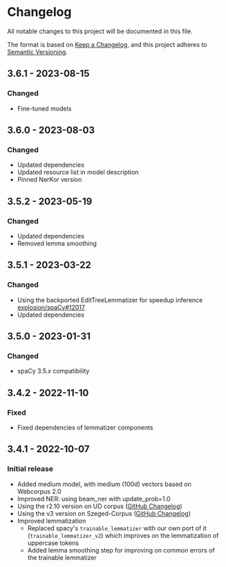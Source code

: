 # Changelog

All notable changes to this project will be documented in this file.

The format is based on [Keep a Changelog](https://keepachangelog.com/en/1.0.0/),
and this project adheres to [Semantic Versioning](https://semver.org/spec/v2.0.0.html).


## 3.6.1 - 2023-08-15
### Changed
- Fine-tuned models

## 3.6.0 - 2023-08-03
### Changed
- Updated dependencies
- Updated resource list in model description
- Pinned NerKor version

## 3.5.2 - 2023-05-19
### Changed
- Updated dependencies
- Removed lemma smoothing


## 3.5.1 - 2023-03-22
### Changed
- Using the backported EditTreeLemmatizer for speedup inference [explosion/spaCy#12017](https://github.com/explosion/spaCy/pull/12017)
- Updated dependencies

## 3.5.0 - 2023-01-31
### Changed
- spaCy 3.5.x compatibility

## 3.4.2 - 2022-11-10
### Fixed
- Fixed dependencies of lemmatizer components

## 3.4.1 - 2022-10-07
### Initial release
- Added medium model, with medium (100d) vectors based on Webcorpus 2.0
- Improved NER: using beam_ner with update_prob=1.0
- Using the r2.10 version on UD corpus ([GitHub Changelog](https://github.com/UniversalDependencies/UD_Hungarian-Szeged/tree/master))
- Using the v3 version on Szeged-Corpus ([GitHub Changelog](https://github.com/huspacy/huspacy-resources/tree/master/data/processed/szeged-corpus))
- Improved lemmatization
    - Replaced spacy's `trainable_lemmatizer` with our own port of it (`trainable_lemmatizer_v2`) which improves on the lemmatization of uppercase tokens
    - Added lemma smoothing step for improving on common errors of the trainable lemmatizer
